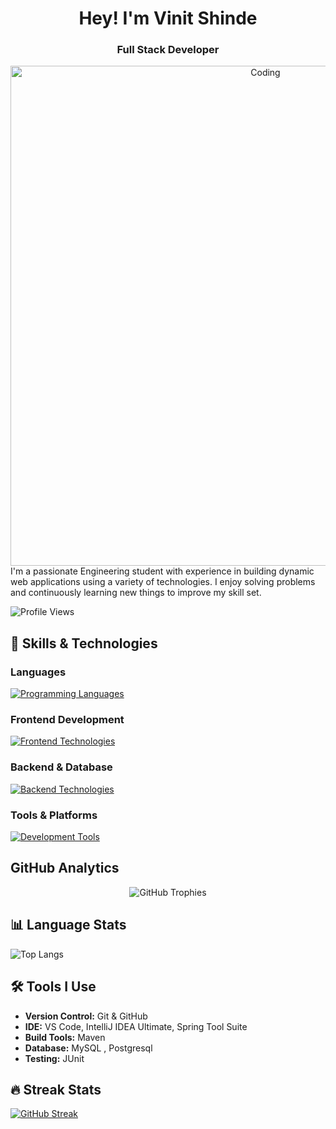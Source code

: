 <h1 align="center">Hey! I'm Vinit Shinde</h1>
<h3 align="center">Full Stack Developer</h3>

<div align="center">
  <img alt="Coding" width="800" src="https://user-images.githubusercontent.com/74038190/225813708-98b745f2-7d22-48cf-9150-083f1b00d6c9.gif">
</div>
I'm a passionate Engineering student with experience in building dynamic web applications using a variety of technologies. I enjoy solving problems and continuously learning new things to improve my skill set.

![Profile Views](https://komarev.com/ghpvc/?username=vin-it-9&color=blue)

## 🚀 Skills & Technologies

### Languages
<p align="left">
  <a href="https://skillicons.dev">
    <img src="https://skillicons.dev/icons?i=java,js,c,cpp,sql" alt="Programming Languages"/>
  </a>
</p>

### Frontend Development
<p align="left">
  <a href="https://skillicons.dev">
    <img src="https://skillicons.dev/icons?i=react,html,css,tailwind" alt="Frontend Technologies"/>
  </a>
</p>

### Backend & Database
<p align="left">
  <a href="https://skillicons.dev">
    <img src="https://skillicons.dev/icons?i=spring,postgresql,mysql,prisma,hibernate" alt="Backend Technologies"/>
  </a>
</p>

### Tools & Platforms
<p align="left">
  <a href="https://skillicons.dev">
    <img src="https://skillicons.dev/icons?i=idea,git,github,postman,vercel,vscode,eclipse,maven" alt="Development Tools"/>
  </a>
</p>

## GitHub Analytics

<div align="center">
  <img src="https://github-profile-trophy.vercel.app/?username=Vin-it-9&theme=nord&column=7&margin-w=15&margin-h=15" alt="GitHub Trophies" />
</div>


## 📊 Language Stats

![Top Langs](https://github-readme-stats.vercel.app/api/top-langs/?username=vin-it-9&layout=compact&langs_count=8&theme=radical)

## 🛠️ Tools I Use

- **Version Control:** Git & GitHub
- **IDE:** VS Code, IntelliJ IDEA Ultimate, Spring Tool Suite
- **Build Tools:** Maven
- **Database:** MySQL , Postgresql
- **Testing:** JUnit

## 🔥 Streak Stats
[![GitHub Streak](https://github-readme-streak-stats.herokuapp.com?user=Vin-it-9&theme=dark)](https://git.io/streak-stats)
